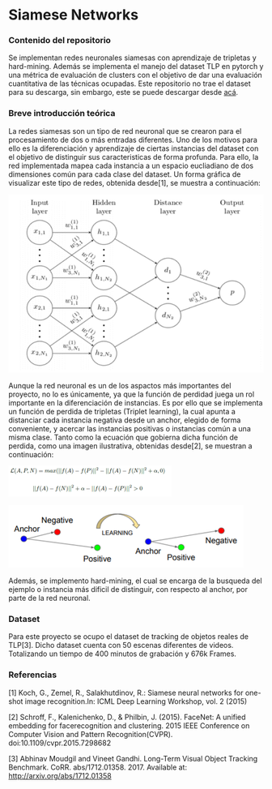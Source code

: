 # Siamese Networks

### Contenido del repositorio

Se implementan redes neuronales siamesas con aprendizaje de tripletas y hard-mining. Además se implementa el manejo
del dataset TLP en pytorch y una métrica de evaluación de clusters con el objetivo de dar una evaluación cuantitativa de las técnicas ocupadas.
Este repositorio no trae el dataset para su descarga, sin embargo, este se puede descargar desde [acá](https://amoudgl.github.io/tlp/).

### Breve introducción teórica

La redes siamesas son un tipo de red neuronal que se crearon para el procesamiento de dos o más entradas diferentes. Uno de los motivos para ello es
la diferenciación y aprendizaje de ciertas instancias del dataset con el objetivo de distinguir sus caracteristicas de forma profunda. Para ello, la red implementada
mapea cada instancia a un espacio eucliadiano de dos dimensiones común para cada clase del dataset. Un forma gráfica de visualizar este tipo de redes, obtenida desde[1], se muestra a continuación:

![alt text](https://github.com/JoseVillagranE/SiameseNetworks/blob/master/Images/SiameseNeural.png)


Aunque la red neuronal es un de los aspactos más importantes del proyecto, no lo es únicamente, ya que la función de perdidad juega un rol importante en la diferenciación de instancias. Es por ello
que se implementa un función de perdida de tripletas (Triplet learning), la cual apunta a distanciar cada instancia negativa desde un anchor, elegido de forma conveniente, y acercar las instancias positivas o instancias común a una misma clase.
Tanto como la ecuación que gobierna dicha función de perdida, como una imagen ilustrativa, obtenidas desde[2], se muestran a continuación:

![alt text](https://github.com/JoseVillagranE/SiameseNetworks/blob/master/Images/TripletLoss.png)

![alt text](https://github.com/JoseVillagranE/SiameseNetworks/blob/master/Images/TripletLearning.png)

Además, se implemento hard-mining, el cual se encarga de la busqueda del ejemplo o instancia más dificil de distinguir, con respecto al anchor, por parte de la red neuronal. 

### Dataset

Para este proyecto se ocupo el dataset de tracking de objetos reales de TLP[3]. Dicho dataset cuenta con 50 escenas diferentes de videos. Totalizando un tiempo de 400 minutos de grabación y 676k Frames.

### Referencias

[1] Koch, G., Zemel, R., Salakhutdinov, R.: Siamese neural networks for one-shot image recognition.In: ICML Deep Learning Workshop, vol. 2 (2015)

[2] Schroff, F., Kalenichenko, D., & Philbin, J. (2015). FaceNet: A unified embedding for facerecognition and clustering. 2015 IEEE Conference on Computer Vision and Pattern Recognition(CVPR). doi:10.1109/cvpr.2015.7298682

[3] Abhinav Moudgil and Vineet Gandhi. Long-Term Visual Object Tracking Benchmark. CoRR. abs/1712.01358. 2017. Available at: http://arxiv.org/abs/1712.01358





